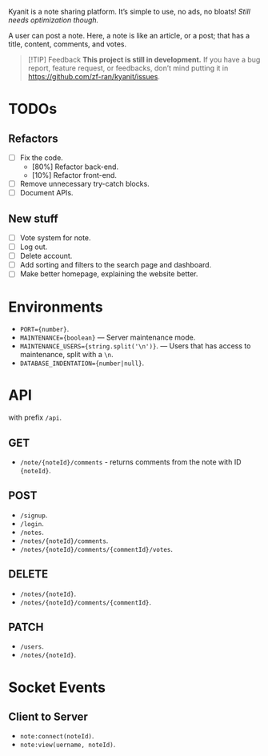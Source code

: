 Kyanit is a note sharing platform. It’s simple to use, no ads, no bloats! *Still needs optimization though.*

A user can post a note. Here, a note is like an article, or a post; that has a title, content, comments, and votes.

>	[!TIP] Feedback
>	**This project is still in development.** If you have a bug report, feature request, or feedbacks, don’t mind putting it in <https://github.com/zf-ran/kyanit/issues>.

# TODOs

## Refactors

- [ ] Fix the code.
	- [80%] Refactor back-end.
	- [10%] Refactor front-end.
- [ ] Remove unnecessary try-catch blocks.
- [ ] Document APIs.

## New stuff

- [ ] Vote system for note.
- [ ] Log out.
- [ ] Delete account.
- [ ] Add sorting and filters to the search page and dashboard.
- [ ] Make better homepage, explaining the website better.

# Environments

-	`PORT={number}`.
-	`MAINTENANCE={boolean}` — Server maintenance mode.
-	`MAINTENANCE_USERS={string.split('\n')}`. — Users that has access to maintenance, split with a `\n`.
-	`DATABASE_INDENTATION={number|null}`.

# API

with prefix `/api`.

## GET

-	`/note/{noteId}/comments` - returns comments from the note with ID `{noteId}`.

## POST

-	`/signup`.
-	`/login`.
-	`/notes`.
-	`/notes/{noteId}/comments`.
-	`/notes/{noteId}/comments/{commentId}/votes`.

## DELETE

-	`/notes/{noteId}`.
-	`/notes/{noteId}/comments/{commentId}`.

## PATCH

-	`/users`.
-	`/notes/{noteId}`.

# Socket Events

## Client to Server

-	`note:connect(noteId)`.
-	`note:view(uername, noteId)`.